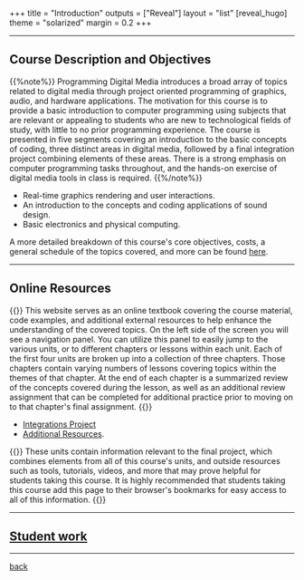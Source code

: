 +++
title = "Introduction"
outputs = ["Reveal"]
layout = "list"
[reveal_hugo]
theme = "solarized"
margin = 0.2
+++



<script async src="//jsfiddle.net/oyz8zg40/1/embed/result/dark/"></script>

--- 

## Course Description and Objectives

<!-- Course objectives, costs, general schedule, etc: {{% link "programming-digital-media.pdf" %}} -->

{{%note%}}
Programming Digital Media introduces a broad array of topics related to digital media through project oriented programming of graphics, audio, and hardware applications. The motivation for this course is to provide a basic introduction to computer programming using subjects that are relevant or appealing to students who are new to technological fields of study, with little to no prior programming experience. The course is presented in five segments covering an introduction to the basic concepts of coding, three distinct areas in digital media, followed by a final integration project combining elements of these areas. There is a strong emphasis on computer programming tasks throughout, and the hands-on exercise of digital media tools in class is required.
{{%/note%}}

* Real-time graphics rendering and user interactions.
* An introduction to the concepts and coding applications of sound design.
* Basic electronics and physical computing.

A more detailed breakdown of this course's core objectives, costs, a general schedule of the topics covered, and more can be found [here](https://pdm.lsupathways.org/programming-digital-media.pdf).

---

## Online Resources

{{<note>}}
This website serves as an online textbook covering the course material, code examples, and additional external resources to help enhance the understanding of the covered topics. On the left side of the screen you will see a navigation panel. You can utilize this panel to easily jump to the various units, or to different chapters or lessons within each unit. Each of the first four units are broken up into a collection of three chapters. Those chapters contain varying numbers of lessons covering topics within the themes of that chapter. At the end of each chapter is a summarized review of the concepts covered during the lesson, as well as an additional review assignment that can be completed for additional practice prior to moving on to that chapter's final assignment. 
{{</note>}}

* [Integrations Project](https://pdm.lsupathways.org/5_integrationproject/) 
* [Additional Resources](https://pdm.lsupathways.org/6_resources/). 

{{<note>}}
These units contain information relevant to the final project, which combines elements from all of this course's units, and outside resources such as tools, tutorials, videos, and more that may prove helpful for students taking this course. It is highly recommended that students taking this course add this page to their browser's bookmarks for easy access to all of this information.
{{</note>}}

--- 

## [Student work](./../6_resources/9_presentations/pres2)

---

[back](../)